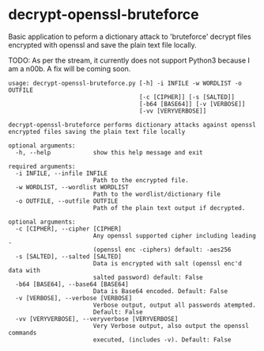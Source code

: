 # decrypt-openssl-bruteforce
Basic application to peform a dictionary attack to 'bruteforce' decrypt files encrypted with openssl and save the plain text file locally.

TODO:
As per the stream, it currently does not support Python3 because I am a n00b. A fix will be coming soon.

```
usage: decrypt-openssl-bruteforce.py [-h] -i INFILE -w WORDLIST -o OUTFILE
                                     [-c [CIPHER]] [-s [SALTED]]
                                     [-b64 [BASE64]] [-v [VERBOSE]]
                                     [-vv [VERYVERBOSE]]

decrypt-openssl-bruteforce performs dictionary attacks against openssl encrypted files saving the plain text file locally

optional arguments:
  -h, --help            show this help message and exit

required arguments:
  -i INFILE, --infile INFILE
                        Path to the encrypted file.
  -w WORDLIST, --wordlist WORDLIST
                        Path to the wordlist/dictionary file
  -o OUTFILE, --outfile OUTFILE
                        Path of the plain text output if decrypted.

optional arguments:
  -c [CIPHER], --cipher [CIPHER]
                        Any openssl supported cipher including leading -
                        (openssl enc -ciphers) default: -aes256
  -s [SALTED], --salted [SALTED]
                        Data is encrypted with salt (openssl enc'd data with
                        salted password) default: False
  -b64 [BASE64], --base64 [BASE64]
                        Data is Base64 encoded. Default: False
  -v [VERBOSE], --verbose [VERBOSE]
                        Verbose output, output all passwords atempted.
                        Default: False
  -vv [VERYVERBOSE], --veryverbose [VERYVERBOSE]
                        Very Verbose output, also output the openssl commands
                        executed, (includes -v). Default: False

```
